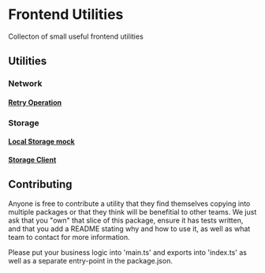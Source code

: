 # Frontend Utilities

Collecton of small useful frontend utilities

## Utilities

### Network

#### [Retry Operation](./src/network/retry-operation/README.md)

### Storage

#### [Local Storage mock](./src/storage/local-storage/README.md)

#### [Storage Client](./src/storage/storage-client/README.md)

## Contributing

Anyone is free to contribute a utility that they find themselves copying into multiple packages or that they think will be
benefitial to other teams. We just ask that you "own" that slice of this package, ensure it has tests written,
and that you add a README stating why and how to use it, as well as what team to contact for more information.

Please put your business logic into 'main.ts' and exports into 'index.ts' as well as a separate entry-point in the package.json.
